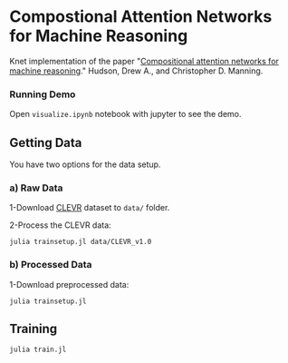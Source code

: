 # Compostional Attention Networks for Machine Reasoning

Knet implementation of the paper "[Compositional attention networks for machine reasoning](https://arxiv.org/abs/1803.03067)." Hudson, Drew A., and Christopher D. Manning.

### Running Demo
Open `visualize.ipynb` notebook with jupyter to see the demo.

## Getting Data

You have two options for the data setup.

### a) Raw Data
1-Download [CLEVR](https://cs.stanford.edu/people/jcjohns/clevr/) dataset to `data/` folder.

2-Process the CLEVR data:
```SHELL
julia trainsetup.jl data/CLEVR_v1.0
```

### b) Processed Data

1-Download preprocessed data:
```SHELL
julia trainsetup.jl
```

## Training

```SHELL
julia train.jl
```